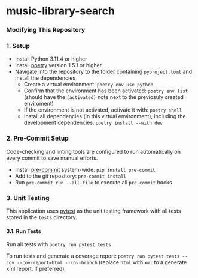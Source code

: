 # music-library-search




















### Modifying This Repository

### 1. Setup

- Install Python 3.11.4 or higher
- Install [poetry](https://python-poetry.org/) version 1.5.1 or higher
- Navigate into the repository to the folder containing ```pyproject.toml``` and install the dependencies
    - Create a virtual environment: ```poetry env use python```
    - Confirm that the environment has been activated: ```poetry env list``` (should have the ```(activated)``` note next to the previosuly created enviroment)
    - If the environment is not activated, activate it with: ```poetry shell```
    - Install all dependencies (in this virtual environment), including the development dependencies: ```poetry install --with dev```

### 2. Pre-Commit Setup

Code-checking and linting tools are configured to run automatically on every commit to save manual efforts.

- Install [pre-commit](https://github.com/pre-commit/pre-commit) system-wide: ```pip install pre-commit```
- Add to the git repository: ```pre-commit install```
- Run ```pre-commit run --all-file``` to execute all ```pre-commit``` hooks

### 3. Unit Testing

This application uses [pytest](https://docs.pytest.org/en/7.2.x/) as the unit testing framework with all tests stored in the ```tests``` directory.

#### 3.1. Run Tests

Run all tests with ```poetry run pytest tests```

To run tests and generate a coverage report: ```poetry run pytest tests --cov --cov-report=html --cov-branch``` (replace ```html``` with ```xml``` to a generate xml report, if preferred).

